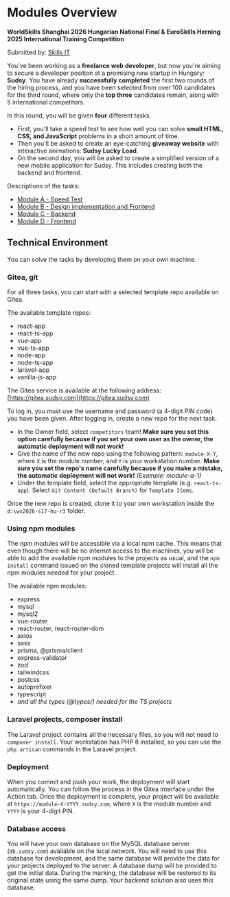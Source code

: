 # Modules Overview

**WorldSkills Shanghai 2026 Hungarian National Final & EuroSkills Herning 2025 International Training Competition**

Submitted by: [Skills IT](https://skillsit.hu)

You've been working as a **freelance web developer**, but now you're aiming to secure a developer position at a promising new startup in Hungary: **Sudsy**. You have already **successfully completed** the first two rounds of the hiring process, and you have been selected from over 100 candidates for the third round, where only the **top three** candidates remain, along with 5 international competitors.

In this round, you will be given **four** different tasks.

- First, you'll take a speed test to see how well you can solve **small HTML, CSS, and JavaScript** problems in a short amount of time.
- Then you'll be asked to create an eye-catching **giveaway website** with interactive animations: **Sudsy Lucky Load**.
- On the second day, you will be asked to create a simplified version of a new mobile application for Sudsy. This includes creating both the backend and frontend.

Descriptions of the tasks:

- [Module A - Speed Test](module-a.md)
- [Module B - Design implementation and Frontend](module-b.md)
- [Module C - Backend](module-c.md)
- [Module D - Frontend](module-d.md)

## Technical Environment

You can solve the tasks by developing them on your own machine.

### Gitea, git

For all three tasks, you can start with a selected template repo available on Gitea.

The available template repos:

- react-app
- react-ts-app
- vue-app
- vue-ts-app
- node-app
- node-ts-app
- laravel-app
- vanilla-js-app

The Gitea service is available at the following address: [https://gitea.sudsy.com](https://gitea.sudsy.com)

To log in, you must use the username and password (a 4-digit PIN code) you have been given.
After logging in, create a new repo for the next task.

- In the Owner field, select `competitors` team! **Make sure you set this option carefully because if you set your own user as the owner, the automatic deployment will not work!**
- Give the name of the new repo using the following pattern: `module-X-Y`, where `X` is the module number, and `Y` is your workstation number. **Make sure you set the repo's name carefully because if you make a mistake, the automatic deployment will not work!** _(Example: module-a-1)_
- Under the template field, select the appropriate template (e.g. `react-ts-app`). Select `Git Content (Default Branch)` for `Template Items`.

Once the new repo is created, clone it to your own workstation inside the `d:\ws2026-s17-hu-r3` folder.

### Using npm modules

The npm modules will be accessible via a local npm cache. This means that even though there will be no internet access to the machines, you will be able to add the available npm modules to the projects as usual, and the `npm install` command issued on the cloned template projects will install all the npm modules needed for your project.

The available npm modules:

- express
- mysql
- mysql2
- vue-router
- react-router, react-router-dom
- axios
- sass
- prisma, @prisma/client
- express-validator
- zod
- tailwindcss
- postcss
- autoprefixer
- typescript
- _and all the types (@types/) needed for the TS projects_

### Laravel projects, composer install

The Laravel project contains all the necessary files, so you will not need to `composer install`. Your workstation has PHP 8 installed, so you can use the `php artisan` commands in the Laravel project.

### Deployment

When you commit and push your work, the deployment will start automatically. You can follow the process in the Gitea interface under the Action tab. Once the deployment is complete, your project will be available at `https://module-X-YYYY.sudsy.com`, where `X` is the module number and `YYYY` is your 4-digit PIN.

### Database access

You will have your own database on the MySQL database server (`db.sudsy.com`) available on the local network. You will need to use this database for development, and the same database will provide the data for your projects deployed to the server. A database dump will be provided to get the initial data. During the marking, the database will be restored to its original state using the same dump. Your backend solution also uses this database.
